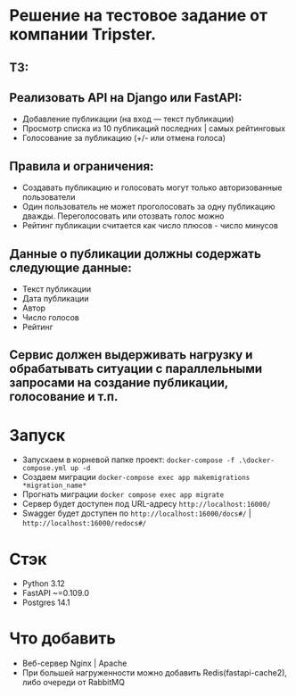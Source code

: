 # Решение на тестовое задание от компании Tripster.

## ТЗ:

## Реализовать API на Django или FastAPI:
- Добавление публикации (на вход — текст публикации)
- Просмотр списка из 10 публикаций последних | самых рейтинговых
- Голосование за публикацию (+/- или отмена голоса)
## Правила и ограничения:
- Создавать публикацию и голосовать могут только авторизованные пользователи
- Один пользователь не может проголосовать за одну публикацию дважды. Переголосовать или отозвать голос можно
- Рейтинг публикации считается как число плюсов - число минусов
## Данные о публикации должны содержать следующие данные:
- Текст публикации
- Дата публикации
- Автор
- Число голосов
- Рейтинг
## Сервис должен выдерживать нагрузку и обрабатывать ситуации с параллельными запросами на создание публикации, голосование и т.п.

# Запуск
- Запускаем в корневой папке проект:
`docker-compose -f .\docker-compose.yml up -d`
- Создаем миграции
`docker-compose exec app makemigrations *migration_name*`
- Прогнать миграции
`docker compose exec app migrate`
- Сервер будет доступен под URL-адресу `http://localhost:16000/`
- Swagger будет доступен по `http://localhost:16000/docs#/` | `http://localhost:16000/redocs#/`
# Стэк
- Python 3.12
- FastAPI ~=0.109.0
- Postgres 14.1
# Что добавить
- Веб-сервер Nginx | Apache
- При большей нагруженности можно добавить Redis(fastapi-cache2), либо очереди от RabbitMQ

